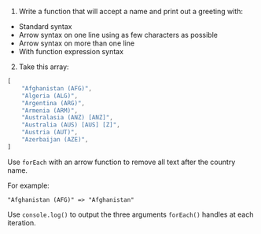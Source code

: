 1. Write a function that will accept a name and print out a greeting with:

- Standard syntax
- Arrow syntax on one line using as few characters as possible
- Arrow syntax on more than one line
- With function expression syntax


2. Take this array:

```js
[
    "Afghanistan (AFG)",
    "Algeria (ALG)",
    "Argentina (ARG)",
    "Armenia (ARM)",
    "Australasia (ANZ) [ANZ]",
    "Australia (AUS) [AUS] [Z]",
    "Austria (AUT)",
    "Azerbaijan (AZE)",
]
```

Use `forEach` with an arrow function to remove all text after the country name.

For example:

```
"Afghanistan (AFG)" => "Afghanistan"
```

Use `console.log()` to output the three arguments `forEach()` handles at each iteration.